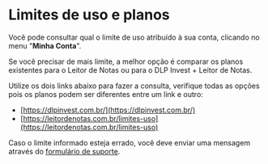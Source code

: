 # Limites de uso e planos

Você pode consultar qual o limite de uso atribuído à sua conta, clicando no menu "**Minha Conta**".

Se você precisar de mais limite, a melhor opção é comparar os planos existentes para o Leitor de Notas ou para o DLP Invest + Leitor de Notas.

Utilize os dois links abaixo para fazer a consulta, verifique todas as opções pois os planos podem ser diferentes entre um link e outro:

- [https://dlpinvest.com.br/](https://dlpinvest.com.br/)
- [https://leitordenotas.com.br/limites-uso](https://leitordenotas.com.br/limites-uso)

Caso o limite informado esteja errado, você deve enviar uma mensagem através do [formulário de suporte](https://leitordenotas.com.br/suporte).
